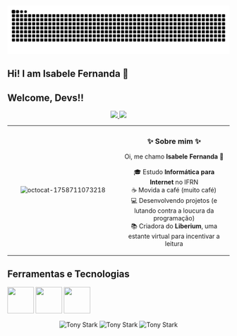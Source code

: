 <p align="center">
    <img src="https://raw.githubusercontent.com/Isa-fee/Isa-fee/output/snake.svg" alt="Snake animation" />
</p>

## Hi! I am Isabele Fernanda 👋
## Welcome, Devs!!


<div align="center">
<a href="https://github.com/Isa-fee">
<img loading="lazy" height="180em"
     src="https://github-readme-stats.vercel.app/api/top-langs/?username=Isa-fee&layout=compact&langs_count=7&title_color=FF69B4&text_color=4B3B6C&icon_color=FF69B4&bg_color=8A79AF,DAA0F2,FDE1EB&border_color=B19CD9"/>
<img loading="lazy" height="180em"
     src="https://github-readme-stats.vercel.app/api?username=Isa-fee&show_icons=true&include_all_commits=true&count_private=true&title_color=FF69B4&text_color=4B3B6C&icon_color=FF69B4&bg_color=8A79AF,DAA0F2,FDE1EB&border_color=B19CD9"/>
</a>
</div>



<table align="center">
  <tr>
    <td  align="center">
      <img width="500" height="500" alt="octocat-1758711073218" src="https://github.com/user-attachments/assets/a04d36af-f02c-489d-8c8c-26bc18bb3b05" />
    </td>
    <td  align="center" width="50%">
      <h3>✨ Sobre mim ✨</h3>
        <p>
          Oi, me chamo <b>Isabele Fernanda</b> 👋<br><br>
          🎓 Estudo <b>Informática para Internet</b> no IFRN<br>
          ☕ Movida a café (muito café)<br>
          💻 Desenvolvendo projetos (e lutando contra a loucura da programação) <br>
          📚 Criadora do <b>Liberium</b>, uma estante virtual para incentivar a leitura
        </p>
      </p>
    </td>
  </tr>
</table>

## Ferramentas e Tecnologias

<img src="https://cdn.jsdelivr.net/gh/devicons/devicon@latest/icons/python/python-original-wordmark.svg" width="60" height="60"/> <img src="https://cdn.jsdelivr.net/gh/devicons/devicon@latest/icons/html5/html5-original-wordmark.svg" width="60" height="60"/> <img src="https://cdn.jsdelivr.net/gh/devicons/devicon@latest/icons/css3/css3-original-wordmark.svg" width="60" height="60"/>



<p align="center">
  <img src="https://github.com/user-attachments/assets/91a2894e-478d-4228-8e9d-6899fe640da8" alt="Tony Stark" width="200"/>
  <img src="https://github.com/user-attachments/assets/62ee11c0-f663-4363-a76d-ec1c65ac880e" alt="Tony Stark" width="200"/>
  <img src="https://github.com/user-attachments/assets/d315e83a-b07d-47de-bbf1-b78b3b73e858" alt="Tony Stark" width="200"/>
</p>





